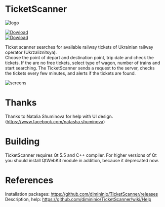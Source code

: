 # TicketScanner  
![logo](https://cloud.githubusercontent.com/assets/9840426/21867770/615e720a-d858-11e6-87d0-0087e8b1d50d.png)

[![Dowload](https://img.shields.io/badge/download%20%7C%20windows-v.1.0.3-blue.svg)](https://github.com/dimininio/TicketScanner/releases/download/1.0.3/TScanner1.0.3-windows-x86.zip)  
[![Dowload](https://img.shields.io/badge/download%20%7C%20macOS%20-v.1.0.3-blue.svg)](https://github.com/dimininio/TicketScanner/releases/download/1.0.3/TicketScanner-mac-x64.dmg) 

<!--
<p align="right">
    <a href="https://github.com/dimininio/TicketScanner/releases/download/1.0.3/TScanner1.0.3-windows-x86.zip">
        <img src="https://img.shields.io/badge/download%20%7C%20windows-v.1.0.3-blue.svg"
             alt="Dowload">
    </a>  
</p>
<p align="right">
    <a href="https://github.com/dimininio/TicketScanner/releases/download/1.0.3/TicketScanner-mac-x64.dmg">
        <img src="https://img.shields.io/badge/download%20%7C%20macOS-v.1.0.3-blue.svg"
             alt="Dowload">
    </a>    
</p>
<-->

Ticket scanner searches for available railway tickets of Ukrainian railway operator (Ukrzaliznitsya).   
Choose the point of depart and destination point, trip date and check the tickets. If the are no free tickets, select type of wagon, number of trains and start searching. The TicketScanner sends a request to the server, checks the tickets every few minutes, and alerts if the tickets are found.

![screens](https://cloud.githubusercontent.com/assets/9840426/21824550/968ec5ae-d788-11e6-985d-ab1ad5141276.png)

# Thanks
Thanks to Natalia Shuminova for help with UI design. (https://www.facebook.com/natasha.shuminova)

# Building
TicketScanner requires Qt 5.5 and C++ compiler. For higher versions of Qt you should install QtWebKit module in addition, because it deprecated now.

# References
Installation packages:  https://github.com/dimininio/TicketScanner/releases   
Description, help:      https://github.com/dimininio/TicketScanner/wiki/Help
